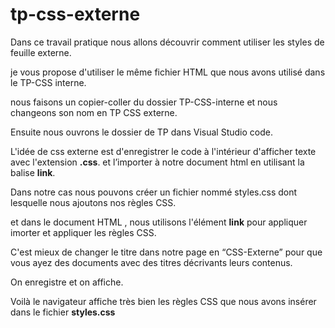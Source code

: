 # tp-css-externe
 
Dans ce travail pratique nous allons découvrir comment utiliser les styles de feuille externe.

 je vous propose d'utiliser le même fichier HTML que nous avons utilisé dans le TP-CSS interne.

nous faisons un copier-coller du dossier TP-CSS-interne et nous changeons son nom en TP CSS externe.

Ensuite nous ouvrons le dossier de TP dans Visual Studio code. 

L'idée de css externe est d'enregistrer le code  à l'intérieur d'afficher texte avec l'extension **.css**. et l’importer à notre document html en utilisant la balise **link**. 

Dans notre cas nous pouvons créer un fichier nommé styles.css dont lesquelle  nous ajoutons nos règles CSS. 

et dans le document HTML , nous  utilisons l'élément **link** pour appliquer imorter et appliquer les règles  CSS. 

C'est mieux de changer le titre dans notre page en “CSS-Externe” pour que vous ayez des documents avec des titres décrivants leurs contenus.

On enregistre et on affiche. 

Voilà le navigateur affiche très bien les règles CSS que nous avons insérer dans le fichier **styles.css**
